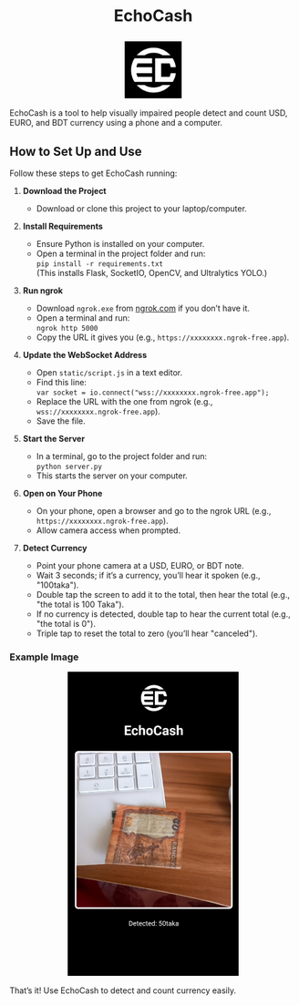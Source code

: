 # <p align="center"><strong>EchoCash</strong></p>

<p align="center">
  <img src="static/logo.jpg" alt="EchoCash Logo" style="width: 100px; height: auto;"/>
</p>

EchoCash is a tool to help visually impaired people detect and count USD, EURO, and BDT currency using a phone and a computer.

## How to Set Up and Use

Follow these steps to get EchoCash running:

1. **Download the Project**  
   - Download or clone this project to your laptop/computer.

2. **Install Requirements**  
   - Ensure Python is installed on your computer.
   - Open a terminal in the project folder and run:  
     `pip install -r requirements.txt`  
     (This installs Flask, SocketIO, OpenCV, and Ultralytics YOLO.)

3. **Run ngrok**  
   - Download `ngrok.exe` from [ngrok.com](https://ngrok.com/) if you don’t have it.
   - Open a terminal and run:  
     `ngrok http 5000`
   - Copy the URL it gives you (e.g., `https://xxxxxxxx.ngrok-free.app`).

4. **Update the WebSocket Address**  
   - Open `static/script.js` in a text editor.
   - Find this line:  
     `var socket = io.connect("wss://xxxxxxxx.ngrok-free.app");`  
   - Replace the URL with the one from ngrok (e.g., `wss://xxxxxxxx.ngrok-free.app`).
   - Save the file.

5. **Start the Server**  
   - In a terminal, go to the project folder and run:  
     `python server.py`  
   - This starts the server on your computer.

6. **Open on Your Phone**  
   - On your phone, open a browser and go to the ngrok URL (e.g., `https://xxxxxxxx.ngrok-free.app`).
   - Allow camera access when prompted.

7. **Detect Currency**  
   - Point your phone camera at a USD, EURO, or BDT note.
   - Wait 3 seconds; if it’s a currency, you’ll hear it spoken (e.g., "100taka").
   - Double tap the screen to add it to the total, then hear the total (e.g., "the total is 100 Taka").
   - If no currency is detected, double tap to hear the current total (e.g., "the total is 0").
   - Triple tap to reset the total to zero (you’ll hear "canceled").

### Example Image

<p align="center">
  <img src="static/example.jpg" alt="Example" style="width: 300px; height: auto;"/>
</p>

That’s it! Use EchoCash to detect and count currency easily.